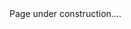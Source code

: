 
<html>

<style>
.page-header {
  color: #000;
  text-align: center;
  background-color: $header-bg-color;
  background-image: url("./images/FELheader.png");
  background-repeat: no-repeat;
  background-size: cover;
  margin: 0 auto;

}
</style>
<body>
  Page under construction....
</body>
</html>
